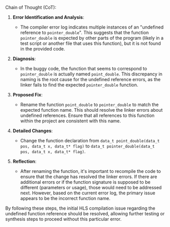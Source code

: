Chain of Thought (CoT):

1. **Error Identification and Analysis**:
   - The compiler error log indicates multiple instances of an "undefined reference to `pointer_double`". This suggests that the function `pointer_double` is expected by other parts of the program (likely in a test script or another file that uses this function), but it is not found in the provided code.

2. **Diagnosis**:
   - In the buggy code, the function that seems to correspond to `pointer_double` is actually named `point_double`. This discrepancy in naming is the root cause for the undefined reference errors, as the linker fails to find the expected `pointer_double` function.

3. **Proposed Fix**:
   - Rename the function `point_double` to `pointer_double` to match the expected function name. This should resolve the linker errors about undefined references. Ensure that all references to this function within the project are consistent with this name.

4. **Detailed Changes**:
   - Change the function declaration from `data_t point_double(data_t pos, data_t x, data_t* flag)` to `data_t pointer_double(data_t pos, data_t x, data_t* flag)`.

5. **Reflection**:
   - After renaming the function, it's important to recompile the code to ensure that the change has resolved the linker errors. If there are additional errors or if the function signature is supposed to be different (parameters or usage), those would need to be addressed next. However, based on the current error log, the primary issue appears to be the incorrect function name.

By following these steps, the initial HLS compilation issue regarding the undefined function reference should be resolved, allowing further testing or synthesis steps to proceed without this particular error.